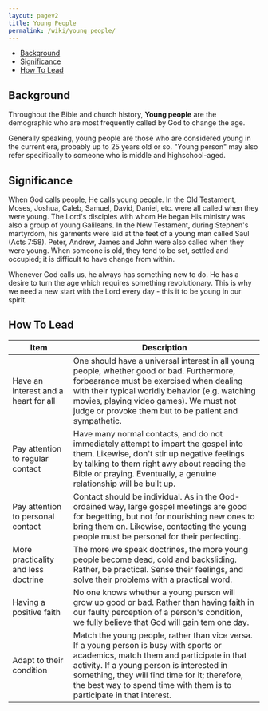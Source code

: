 ```yaml
---
layout: pagev2
title: Young People
permalink: /wiki/young_people/
---
```

- [Background](#background)
- [Significance](#significance)
- [How To Lead](#how-to-lead)

## Background

Throughout the Bible and church history, **Young people** are the demographic who are most frequently called by God to change the age.

Generally speaking, young people are those who are considered young in the current era, probably up to 25 years old or so. "Young person" may also refer specifically to someone who is middle and highschool-aged.

## Significance

When God calls people, He calls young people. In the Old Testament, Moses, Joshua, Caleb, Samuel, David, Daniel, etc. were all called when they were young. The Lord's disciples with whom He began His ministry was also a group of young Galileans. In the New Testament, during Stephen's martyrdom, his garments were laid at the feet of a young man called Saul (Acts 7:58). Peter, Andrew, James and John were also called when they were young. When someone is old, they tend to be set, settled and occupied; it is difficult to have change from within. 

Whenever God calls us, he always has something new to do. He has a desire to turn the age which requires something revolutionary. This is why we need a new start with the Lord every day - this it to be young in our spirit.

## How To Lead 

| Item | Description |
| --- | --- |
| Have an interest and a heart for all | One should have a universal interest in all young people, whether good or bad. Furthermore, forbearance must be exercised when dealing with their typical worldly behavior (e.g. watching movies, playing video games). We must not judge or provoke them but to be patient and sympathetic. |
| Pay attention to regular contact | Have many normal contacts, and do not immediately attempt to impart the gospel into them. Likewise, don't stir up negative feelings by talking to them right awy about reading the Bible or praying. Eventually, a genuine relationship will be built up. |
| Pay attention to personal contact | Contact should be individual. As in the God-ordained way, large gospel meetings are good for begetting, but not for nourishing new ones to bring them on. Likewise, contacting the young people must be personal for their perfecting. |
| More practicality and less doctrine | The more we speak doctrines, the more young people become dead, cold and backsliding. Rather, be practical. Sense their feelings, and solve their problems with a practical word. |
| Having a positive faith | No one knows whether a young person will grow up good or bad. Rather than having faith in our faulty perception of a person's condition, we fully believe that God will gain tem one day. |
| Adapt to their condition | Match the young people, rather than vice versa. If a young person is busy with sports or academics, match them and participate in that activity. If a young person is interested in something, they will find time for it; therefore, the best way to spend time with them is to participate in that interest. |